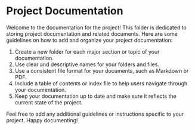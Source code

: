 # Project Documentation

Welcome to the documentation for the project! This folder is dedicated to storing project documentation and related documents. Here are some guidelines on how to add and organize your project documentation:

1. Create a new folder for each major section or topic of your documentation.
2. Use clear and descriptive names for your folders and files.
3. Use a consistent file format for your documents, such as Markdown or PDF.
4. Include a table of contents or index file to help users navigate through your documentation.
5. Keep your documentation up to date and make sure it reflects the current state of the project.

Feel free to add any additional guidelines or instructions specific to your project. Happy documenting!

```

